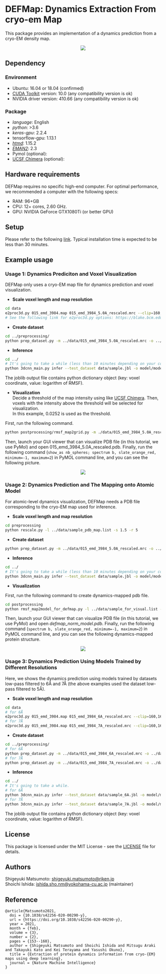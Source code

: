 # DEFMap: Dynamics Extraction From cryo-em Map

This package provides an implementation of a dynamics prediction from a cryo-EM density map.

<div align="center">
  <img src="./img/DEFMap_summary.jpg">
</div>

## Dependency

### Environment

- Ubuntu: 16.04 or 18.04 (confirmed)
- [CUDA Toolkit](https://developer.nvidia.com/cuda-10.0-download-archive?target_os=Linux&target_arch=x86_64&target_distro=Ubuntu&target_version=1804&target_type=runfilelocal) version: 10.0 (any compatibility version is ok)
- NVIDIA driver version: 410.66 (any compatibility version is ok)

### Package

- *language*: English
- *python*: >3.6
- *keras-gpu*: 2.2.4
- tensorflow-gpu: 1.13.1
- *[htmd](https://software.acellera.com/academic-download-htmd.html)*: 1.15.2
- *[EMAN2](https://blake.bcm.edu/emanwiki/EMAN2)*: 2.3
- Pymol (optional):
- [UCSF Chimera](https://www.cgl.ucsf.edu/chimera/) (optional):

## Hardware requirements
DEFMap requires no specific high-end computer. For optimal performance, we recommended a computer with the following specs:
- RAM: 96+GB
- CPU: 12+ cores, 2.60 GHz.
- GPU: NVIDIA GeForce GTX1080Ti (or better GPU)

## Setup
Please refer to the following [link](doc/setup.md).
Typical installation time is expected to be less than 30 minutes.

## Example usage

### Usage 1: Dynamics Prediciton and Voxel Visualization
DEFMap only uses a cryo-EM map file for dynamics prediction and voxel visualization.

- **Scale voxel length and map resolution**

```bash
cd data
e2proc3d.py 015_emd_3984.map 015_emd_3984_5.0A_rescaled.mrc --clip=160,160,160 --scale=0.9 --process=filter.lowpass.gauss:cutoff_freq=0.2
# See the following link for e2proc3d.py options: https://blake.bcm.edu/emanwiki/EMAN2/Programs/e2proc3d
```

- **Create dataset**  

```bash
cd ../preprocessing/
python prep_dataset.py -m ../data/015_emd_3984_5.0A_rescaled.mrc -o ../data/sample.jbl -p
```

- **Inference**

```bash
cd ../
# It's going to take a while (less than 10 minutes depending on your computer).
python 3dcnn_main.py infer --test_dataset data/sample.jbl -o model/model_res5A.h5 --prediction_output result/prediction.jbl
```

The joblib output file contains python dictionary object (key: voxel coordinate, value: logarithm of RMSF).

- **Visualization**  
Decide a threshold of the map intensity using like [UCSF Chimera](https://www.cgl.ucsf.edu/chimera/).
Then, voxels with the intensity above the threshold will be selected for visualization.  
In this example, 0.0252 is used as the threshold.

First, run the following command.
```bash
python postprocessing/rmsf_map2grid.py -m ./data/015_emd_3984_5.0A_rescaled.mrc -p result/prediction.jbl -t 0.0252
```
Then, launch your GUI viewer that can visualize PDB file (in this tutorial, we use PyMol) and open 015_emd_3984_5.0A_rescaled.pdb.
Finally, run the following command (`show_as nb_spheres; spectrum b, slate_orange_red, minimum=-1, maximum=2`) in PyMOL command line, and you can see the following picture.

<div align="center">
  <img src="img/dynamics_voxels.jpg">
</div>

### Usage 2: Dynamics Prediction and The Mapping onto Atomic Model
For atomic-level dynamics visualization, DEFMap needs a PDB file corresponding to the cryo-EM map used for inference. 

- **Scale voxel length and map resolution**  
```bash
cd preprocessing
python rescale.py -l ../data/sample_pdb_map.list -s 1.5 -r 5
```

- **Create dataset**  
```bash
python prep_dataset.py -m ../data/015_emd_3984_5.0A_rescaled.mrc -o ../data/sample.jbl -p
```

- **Inference**  

```bash
cd ../
# It's going to take a while (less than 10 minutes depending on your computer).
python 3dcnn_main.py infer --test_dataset data/sample.jbl -o model/model_res5A.h5 --prediction_output result/prediction.jbl
```

- **Visualization**  

First, run the following command to create dynamics-mapped pdb file.
```bash
cd postprocessing
python rmsf_map2model_for_defmap.py -l ../data/sample_for_visual.list -p ../result/prediction.jbl --normalize
```

Then, launch your GUI viewer that can visualize PDB file (in this tutorial, we use PyMol) and open *defmap_norm_model.pdb*.
Finally, run the following command (`spectrum b, slate_orange_red, minimum=-1, maximum=2`) in PyMOL command line, and you can see the following dynamics-mapped protein structure.

<div align="center">
  <img src="img/dynamics_mapped_protein.jpg">
</div>

### Usage 3: Dynamics Prediction Using Models Trained by Different Resolutions
Here, we shows the dynamics prediction using models trained by datasets low-pass filtered to 6Å and 7Å (the above examples used the dataset low-pass filtered to 5Å).

- **Scale voxel length and map resolution**

```bash
cd data
# for 6Å
e2proc3d.py 015_emd_3984.map 015_emd_3984_6A_rescaled.mrc --clip=160,160,160 --scale=0.9 --process=filter.lowpass.gauss:cutoff_freq=0.17
# for 7Å
e2proc3d.py 015_emd_3984.map 015_emd_3984_7A_rescaled.mrc --clip=160,160,160 --scale=0.9 --process=filter.lowpass.gauss:cutoff_freq=0.14
```

- **Create dataset**  

```bash
cd ../preprocessing/
# for 6Å
python prep_dataset.py -m ../data/015_emd_3984_6A_rescaled.mrc -o ../data/sample_6A.jbl -p
# for 7Å
python prep_dataset.py -m ../data/015_emd_3984_7A_rescaled.mrc -o ../data/sample_7A.jbl -p
```

- **Inference**

```bash
cd ../
# It's going to take a while.
# for 6Å
python 3dcnn_main.py infer --test_dataset data/sample_6A.jbl -o model/model_res6A.h5 --prediction_output result/prediction_6A.jbl
# for 7Å
python 3dcnn_main.py infer --test_dataset data/sample_7A.jbl -o model/model_res7A.h5 --prediction_output result/prediction_7A.jbl
```

The joblib output file contains python dictionary object (key: voxel coordinate, value: logarithm of RMSF).

## License
This package is licensed under the MIT License - see the [LICENSE](LICENSE) file for details.

## Authors
Shigeyuki Matsumoto: shigeyuki.matsumoto@riken.jp  
Shoichi Ishida: ishida.sho.nm@yokohama-cu.ac.jp (maintainer)  

## Reference
```
@article{Matsumoto2021,
  doi = {10.1038/s42256-020-00290-y},
  url = {https://doi.org/10.1038/s42256-020-00290-y},
  year = 2021,
  month = {feb},
  volume = {3},
  number = {2},
  pages = {153--160},
  author = {Shigeyuki Matsumoto and Shoichi Ishida and Mitsugu Araki and Takayuki Kato and Kei Terayama and Yasushi Okuno},
  title = {Extraction of protein dynamics information from cryo-{EM} maps using deep learning},
  journal = {Nature Machine Intelligence}
}
```
